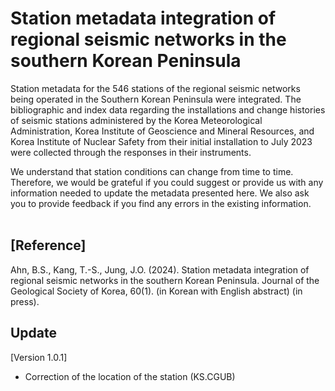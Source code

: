 # Station metadata integration of regional seismic networks in the southern Korean Peninsula

Station metadata for the 546 stations of the regional seismic networks being operated in the Southern Korean Peninsula were integrated. The bibliographic and index data regarding the installations and change histories of seismic stations administered by the Korea Meteorological Administration, Korea Institute of Geoscience and Mineral Resources, and Korea Institute of Nuclear Safety from their initial installation to July 2023 were collected through the responses in their instruments.</br>

We understand that station conditions can change from time to time. Therefore, we would be grateful if you could suggest or provide us with any information needed to update the metadata presented here. We also ask you to provide feedback if you find any errors in the existing information.</br></br>

## [Reference]
Ahn, B.S., Kang, T.-S., Jung, J.O. (2024). Station metadata integration of regional seismic networks in the southern Korean Peninsula. Journal of the Geological Society of Korea, 60(1). (in Korean with English abstract) (in press).

## Update ##
[Version 1.0.1]
- Correction of the location of the station (KS.CGUB)
